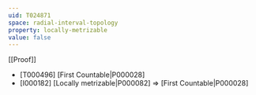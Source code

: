 ```yaml
---
uid: T024871
space: radial-interval-topology
property: locally-metrizable
value: false
---
```

[[Proof]]

* [T000496] [First Countable|P000028]
* [I000182] [Locally metrizable|P000082] => [First Countable|P000028]

